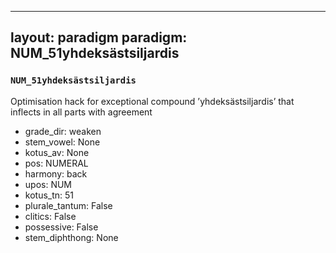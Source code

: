 
---
layout: paradigm
paradigm: NUM_51yhdeksästsiljardis
---
### ` NUM_51yhdeksästsiljardis `

Optimisation hack for exceptional compound ’yhdeksästsiljardis’ that inflects in all parts with agreement
* grade_dir: weaken
* stem_vowel: None
* kotus_av: None
* pos: NUMERAL
* harmony: back
* upos: NUM
* kotus_tn: 51
* plurale_tantum: False
* clitics: False
* possessive: False
* stem_diphthong: None

